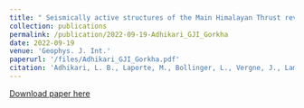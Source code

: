 ```yaml
---
title: " Seismically active structures of the Main Himalayan Thrust revealed before during and after the 2015 Mw 7.9 Gorkha earthquake in Nepal"
collection: publications
permalink: /publication/2022-09-19-Adhikari_GJI_Gorkha
date: 2022-09-19
venue: 'Geophys. J. Int.'
paperurl: '/files/Adhikari_GJI_Gorkha.pdf'
citation: 'Adhikari, L. B., Laporte, M., Bollinger, L., Vergne, J., Lambotte, S., Koirala, B. P., ... &amp; Perrier, F. (2023). Seismically active structures of the Main Himalayan Thrust revealed before, during and after the 2015 M w 7.9 Gorkha earthquake in Nepal. Geophysical Journal International, 232(1), 451-471.,https://doi.org/10.1093/gji/ggac281'
---
```


<a href='/files/Adhikari_GJI_Gorkha.pdf'>Download paper here</a>
